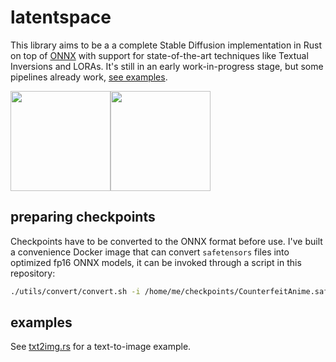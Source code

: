 # latentspace
This library aims to be a a complete Stable Diffusion implementation in Rust on top of [ONNX](https://github.com/microsoft/onnxruntime) with support for state-of-the-art techniques like Textual Inversions and LORAs. It's still in an early work-in-progress stage, but some pipelines already work, [see examples](/examples).

<img src="https://user-images.githubusercontent.com/11986158/229587070-4e36f86f-426a-4fd2-91d5-bc936f839765.png" width="160px"/><img src="https://user-images.githubusercontent.com/11986158/229587077-50ac0148-921f-488f-98f2-a15786c7475b.png" width="160px"/>

## preparing checkpoints
Checkpoints have to be converted to the ONNX format before use. I've built a convenience Docker image that can convert `safetensors` files into optimized fp16 ONNX models, it can be invoked through a script in this repository:
```bash
./utils/convert/convert.sh -i /home/me/checkpoints/CounterfeitAnime.safetensors -o /home/me/checkpoints/CounterfeitAnime-onnx
```

## examples
See [txt2img.rs](/examples/txt2img.rs) for a text-to-image example.
